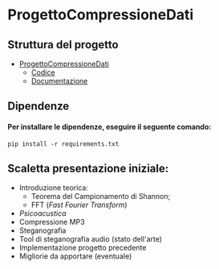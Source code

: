 # ProgettoCompressioneDati
## Struttura del progetto
- [ProgettoCompressioneDati](https://github.com/h3rm4nn-99/ProgettoCompressioneDati)
    - [Codice](https://github.com/h3rm4nn-99/ProgettoCompressioneDati/tree/main/code)
    - [Documentazione](https://github.com/h3rm4nn-99/ProgettoCompressioneDati/tree/main/docs)
## Dipendenze
#### Per installare le dipendenze, eseguire il seguente comando:
```
pip install -r requirements.txt
```

## Scaletta presentazione iniziale:
- Introduzione teorica: 
    - Teorema del Campionamento di Shannon;
    - FFT (*Fast Fourier Transform*)
- *Psicoacustica*
- Compressione MP3
- Steganografia
- Tool di steganografia audio (stato dell'arte)
- Implementazione progetto precedente
- Migliorie da apportare (eventuale)
